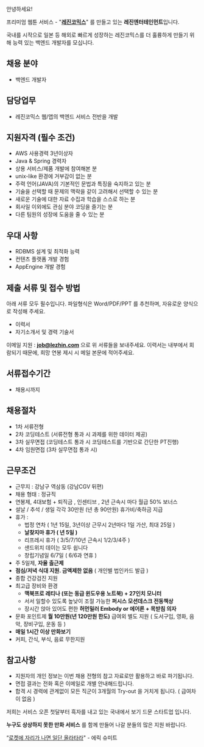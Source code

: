 안녕하세요!

프리미엄 웹툰 서비스 - "**[레진코믹스](http://www.lezhin.com)**" 를 만들고 있는 **레진엔터테인먼트**입니다.

국내를 시작으로 일본 등 해외로 빠르게 성장하는 레진코믹스를 더 훌륭하게 만들기 위해 능력 있는 백엔드 개발자를 모십니다. 


## 채용 분야

- 백엔드 개발자


## 담당업무

- 레진코믹스 웹/앱의 백엔드 서비스 전반을 개발


## 지원자격 (필수 조건)

- AWS 사용경력 3년이상자
- Java & Spring 경력자
- 상용 서비스/제품 개발에 참여해본 분
- unix-like 환경에 거부감이 없는 분
- 주력 언어(JAVA)의 기본적인 문법과 특징을 숙지하고 있는 분
- 기술을 선택할 때 문제의 맥락을 같이 고려해서 선택할 수 있는 분
- 새로운 기술에 대한 자료 수집과 학습을 스스로 하는 분
- 회사일 이외에도 관심 분야 코딩을 즐기는 분
- 다른 팀원의 성장에 도움을 줄 수 있는 분

## 우대 사항

- RDBMS 설계 및 최적화 능력
- 컨텐츠 플랫폼 개발 경험
- AppEngine 개발 경험


## 제출 서류 및 접수 방법

아래 서류 모두 필수입니다. 파일형식은 Word/PDF/PPT 를 추천하며, 자유로운 양식으로 작성해 주세요.

- 이력서
- 자기소개서 및 경력 기술서

이메일 지원 : **job@lezhin.com** 으로 위 서류들을 보내주세요. 
이력서는 내부에서 회람되기 때문에, 희망 연봉 제시 시 메일 본문에 적어주세요.


## 서류접수기간

- 채용시까지


## 채용절차 

- 1차 서류전형
- 2차 코딩테스트 (서류전형 통과 시 과제를 위한 데이터 제공)
- 3차 실무면접 (코딩테스트 통과 시 코딩테스트를 기반으로 간단한 PT진행)
- 4차 임원면접 (3차 실무면접 통과 시)


## 근무조건

- 근무지 : 강남구 역삼동 (강남CGV 뒤편)
- 채용 형태 : 정규직
- 연봉제, 4대보험 + 퇴직금 , 인센티브 , 2년 근속시 마다 월급 50% 보너스
- 설날 / 추석 / 생일 각각 30만원 (년 총 90만원) 휴가비/축하금 지급
- 휴가 : 
  - 법정 연차 ( 1년 15일, 3년이상 근무시 2년마다 1일 가산, 최대 25일 )
  - **날찾지마 휴가 ( 년 5일 )**
  - 리프레시 휴가 ( 3/5/7/10년 근속시 1/2/3/4주 )
  - 샌드위치 데이는 모두 쉽니다
  - 창립기념일 6/7일 ( 6/6과 연휴 )
- 주 5일제, **자율 출근제**
- **점심/저녁 식대 지원. 금액제한 없음** ( 개인별 법인카드 발급 )
- 종합 건강검진 지원
- 최고급 장비와 환경
  - **맥북프로 레티나 (또는 동급 윈도우용 노트북) + 27인치 모니터** 
  - 서서 일할수 있도록 높낮이 조절 가능한 **퍼시스 모션데스크 전동책상** 
  - 장시간 앉아 있어도 편한 **허먼밀러 Embody or 에어론 + 목받침 의자**
- 문화 포인트제 **월 10만원(년 120만원 한도)** 급여외 별도 지원 ( 도서구입, 영화, 음악, 장비구입, 운동 등 )
- **매일 1시간 이상 만화보기**
- 커피, 간식, 부식, 음료 무한지원


## 참고사항

- 지원자의 개인 정보는 이번 채용 전형의 참고 자료로만 활용하고 바로 파기됩니다.
- 면접 결과는 전화 혹은 이메일로 개별 안내해드립니다.
- 합격 시 경력에 관계없이 모든 직군이 3개월의 Try-out 을 거치게 됩니다. ( 급여차이 없음 )


저희는 서비스 오픈 첫달부터 흑자를 내고 있는 국내에서 보기 드문 스타트업 입니다.

**누구도 상상하지 못한 만화 서비스** 를 함께 만들어 나갈 분들의 많은 지원 바랍니다.

“[로켓에 자리가 나면 일단 올라타라](http://estima.wordpress.com/2012/05/28/sheryl/)" - 에릭 슈미트
